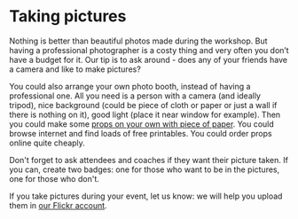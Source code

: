 # Taking pictures

Nothing is better than beautiful photos made during the workshop. But having a professional photographer is a costy thing and very often you don’t have a budget for it. Our tip is to ask around - does any of your friends have a camera and like to make pictures?

You could also arrange your own photo booth, instead of having a professional one. All you need is a person with a camera (and ideally tripod), nice background (could be piece of cloth or paper or just a wall if there is nothing on it), good light (place it near window for example). Then you could make some [props on your own with piece of paper](https://www.flickr.com/photos/djangogirls/16801129968/in/album-72157651606478126/). You could browse internet and find loads of free printables. You could order props online quite cheaply. 

Don't forget to ask attendees and coaches if they want their picture taken. If you can, create two badges: one for those who want to be in the pictures, one for those who don't.

If you take pictures during your event, let us know: we will help you upload them in [our Flickr account](https://www.flickr.com/photos/djangogirls/albums).

